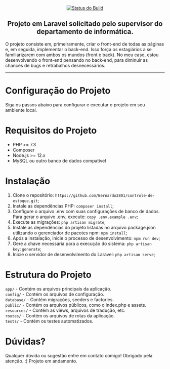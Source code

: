<div align="center">
    <a href="https://github.com/laravel/framework/actions"><img src="https://i.imgur.com/ELDVaKP.png" alt="Status do Build"></a>
</div>

<h2 align="center">
    Projeto em Laravel solicitado pelo supervisor do departamento de informática.
</h2>

<p>
    O projeto consiste em, primeiramente, criar o front-end de todas as páginas e, em seguida, implementar o back-end. Isso força os estagiários a se familiarizarem com ambos os mundos (front e back). No meu caso, estou desenvolvendo o front-end pensando no back-end, para diminuir as chances de bugs e retrabalhos desnecessários.
</p>

<hr>

# Configuração do Projeto
Siga os passos abaixo para configurar e executar o projeto em seu ambiente local.

<h1>Requisitos do Projeto</h1>
    <ul>
        <li>PHP &gt;= 7.3</li>
        <li>Composer</li>
        <li>Node.js &gt;= 12.x</li>
        <li>MySQL ou outro banco de dados compatível</li>
    </ul>

# Instalação

1. Clone o repositório: `https://github.com/Bernardo2801/controle-de-estoque.git`;
2. Instale as dependências PHP: `composer install`;
3. Configure o arquivo .env com suas configurações de banco de dados. Para gerar o arquivo .env, execute: `copy .env.example .env`;
4. Execute as migrações: `php artisan migrate`;
5. Instale as dependências do projeto listadas no arquivo package.json utilizando o gerenciador de pacotes npm: `npm install`;
6. Após a instalação, inicie o processo de desenvolvimento: `npm run dev`;
7. Gere a chave necessária para a execução do sistema: `php artisan key:generate`;
8. Inicie o servidor de desenvolvimento do Laravel: `php artisan serve`;

# Estrutura do Projeto

`app/` - Contém os arquivos principais da aplicação. <br>
`config/` - Contém os arquivos de configuração. <br>
`database/` - Contém migrações, seeders e factories. <br>
`public/` - Contém os arquivos públicos, como o index.php e assets. <br>
`resources/` - Contém as views, arquivos de tradução, etc. <br>
`routes/` - Contém os arquivos de rotas da aplicação. <br>
`tests/` - Contém os testes automatizados.<br>

# Dúvidas?
Qualquer dúvida ou sugestão entre em contato comigo! Obrigado pela atenção. :)
Projeto em andamento.

